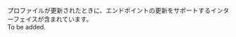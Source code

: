 <Namespace Name="Microsoft.Azure.Management.TrafficManager.Fluent.TrafficManagerEndpoint.UpdateAzureEndpoint">
  <Docs>
    <summary>プロファイルが更新されたときに、エンドポイントの更新をサポートするインターフェイスが含まれています。</summary> 
    <remarks>To be added.</remarks>
  </Docs>
</Namespace>
